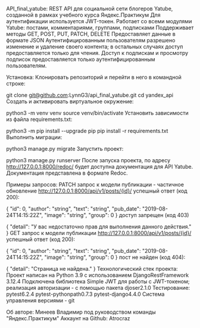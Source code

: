 API_final_yatube:
REST API для социальной сети блогеров Yatube, созданной в рамках учебного курса Яндекс.Практикум Для аутентификации используется JWT-токен. Работает со всеми модулями Yatube: постами, комментариями, группами, подписками Поддерживает методы GET, POST, PUT, PATCH, DELETE Предоставляет данные в формате JSON Аутентифицированным пользователям разрешено изменение и удаление своего контента; в остальных случаях доступ предоставляется только для чтения. Доступ к подпискам и просмотру подписок предоставляется только аутентифицированным пользователям.

Установка:
Клонировать репозиторий и перейти в него в командной строке:

git clone git@github.com:LynnG3/api_final_yatube.git
cd yandex_api
Cоздать и активировать виртуальное окружение:

python3 -m venv venv
source venv/bin/activate
Установить зависимости из файла requirements.txt:

python3 -m pip install --upgrade pip
pip install -r requirements.txt
Выполнить миграции:

python3 manage.py migrate
Запустить проект:

python3 manage.py runserver
После запуска проекта, по адресу http://127.0.0.1:8000/redoc/ будет доступна документация для API Yatube. Документация представлена в формате Redoc.

Примеры запросов:
PATCH запрос к модели публикации - частичное обновление
http://127.0.0.1:8000/api/v1/posts/{id}/
успешный ответ (код 200):

{
"id": 0,
"author": "string",
"text": "string",
"pub_date": "2019-08-24T14:15:22Z",
"image": "string",
"group": 0
}
доступ запрещен (код 403)

{
"detail": "У вас недостаточно прав для выполнения данного действия."
}
GET запрос к модели публикации
http://127.0.0.1:8000/api/v1/posts/{id}/
успешный ответ (код 200):

{
  "id": 0,
  "author": "string",
  "text": "string",
  "pub_date": "2019-08-24T14:15:22Z",
  "image": "string",
  "group": 0
}
пост не найден (код 404):

{
"detail": "Страница не найдена."
}
Технологический стек проекта:
Проект написан на Python 3.9 с использованием DjangoRestFramework 3.12.4 Подключена библиотека Simple JWT для работы с JWT-токеном; реализация авторизации - с помощью пакета djoser2.1.0 Тестирование: pytest6.2.4 pytest-pythonpath0.7.3 pytest-django4.4.0 Система управления версиями - git

Об авторе:
Минеев Владимир под руководством команды "Яндекс.Практикум" Аккаунт на Github: Atrocraz
